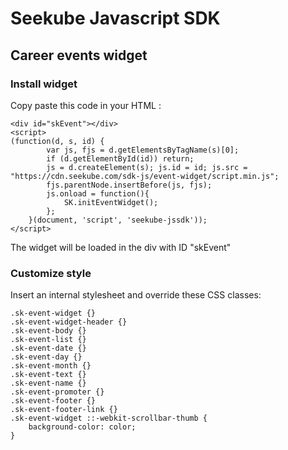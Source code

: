 Seekube Javascript SDK
===================

Career events widget
-------------

### Install widget

Copy paste this code in your HTML :

    <div id="skEvent"></div>
    <script>
    (function(d, s, id) {
            var js, fjs = d.getElementsByTagName(s)[0];
            if (d.getElementById(id)) return;
            js = d.createElement(s); js.id = id; js.src = "https://cdn.seekube.com/sdk-js/event-widget/script.min.js";
            fjs.parentNode.insertBefore(js, fjs);
            js.onload = function(){
                SK.initEventWidget();
            };
        }(document, 'script', 'seekube-jssdk'));
    </script>

The widget will be loaded in the div with ID "skEvent"

### Customize style

Insert an internal stylesheet and override these CSS classes:

    .sk-event-widget {}
    .sk-event-widget-header {}
    .sk-event-body {}
    .sk-event-list {}
    .sk-event-date {}
    .sk-event-day {}
    .sk-event-month {}
    .sk-event-text {}
    .sk-event-name {}
    .sk-event-promoter {}
    .sk-event-footer {}
    .sk-event-footer-link {}
    .sk-event-widget ::-webkit-scrollbar-thumb {
        background-color: color;
    }
